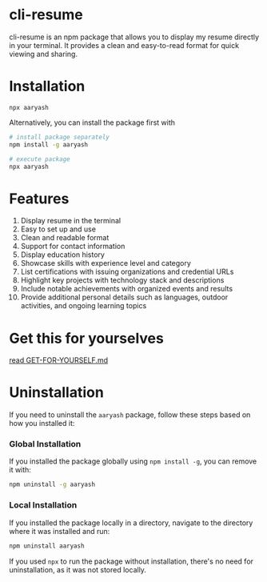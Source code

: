 # cli-resume
cli-resume is an npm package that allows you to display my resume directly in your terminal. It provides a clean and easy-to-read format for quick viewing and sharing.

# Installation
```
npx aaryash
```

Alternatively, you can install the package first with
``` sh
# install package separately
npm install -g aaryash

# execute package
npx aaryash
```

# Features
1. Display resume in the terminal
2. Easy to set up and use
3. Clean and readable format
4. Support for contact information
5. Display education history
6. Showcase skills with experience level and category
7. List certifications with issuing organizations and credential URLs
8. Highlight key projects with technology stack and descriptions
9. Include notable achievements with organized events and results
10. Provide additional personal details such as languages, outdoor activities, and ongoing learning topics


# Get this for yourselves
[read GET-FOR-YOURSELF.md](https://github.com/Aaryash-Shakya/cli-resume/blob/main/GET-FOR-YOURSELF.md)


# Uninstallation

If you need to uninstall the `aaryash` package, follow these steps based on how you installed it:  

### Global Installation  

If you installed the package globally using `npm install -g`, you can remove it with:  

```sh
npm uninstall -g aaryash
```  


### Local Installation  

If you installed the package locally in a directory, navigate to the directory where it was installed and run:  

```sh
npm uninstall aaryash
```  

If you used `npx` to run the package without installation, there's no need for uninstallation, as it was not stored locally.
